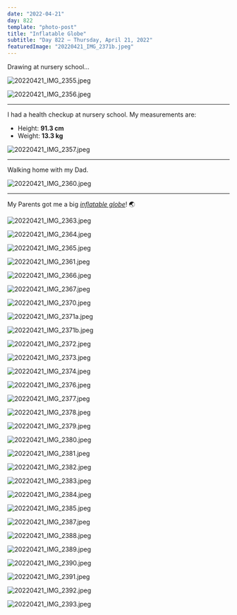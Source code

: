 ```yaml
---
date: "2022-04-21"
day: 822
template: "photo-post"
title: "Inflatable Globe"
subtitle: "Day 822 – Thursday, April 21, 2022"
featuredImage: "20220421_IMG_2371b.jpeg"
---
```


Drawing at nursery school…

![20220421_IMG_2355.jpeg](20220421_IMG_2355.jpeg)

![20220421_IMG_2356.jpeg](20220421_IMG_2356.jpeg)

<hr />

I had a health checkup at nursery school. My measurements are:

- Height: **91.3 cm**
- Weight: **13.3 kg**

![20220421_IMG_2357.jpeg](20220421_IMG_2357.jpeg)

<hr />

Walking home with my Dad.

![20220421_IMG_2360.jpeg](20220421_IMG_2360.jpeg)

<hr />

My Parents got me a big _<a href="http://www.craenen.com/index.php?pid=143">inflatable globe</a>_! 🌏

![20220421_IMG_2363.jpeg](20220421_IMG_2363.jpeg)

![20220421_IMG_2364.jpeg](20220421_IMG_2364.jpeg)

![20220421_IMG_2365.jpeg](20220421_IMG_2365.jpeg)

![20220421_IMG_2361.jpeg](20220421_IMG_2361.jpeg)

![20220421_IMG_2366.jpeg](20220421_IMG_2366.jpeg)

![20220421_IMG_2367.jpeg](20220421_IMG_2367.jpeg)

![20220421_IMG_2370.jpeg](20220421_IMG_2370.jpeg)

![20220421_IMG_2371a.jpeg](20220421_IMG_2371a.jpeg)

![20220421_IMG_2371b.jpeg](20220421_IMG_2371b.jpeg)

![20220421_IMG_2372.jpeg](20220421_IMG_2372.jpeg)

![20220421_IMG_2373.jpeg](20220421_IMG_2373.jpeg)

![20220421_IMG_2374.jpeg](20220421_IMG_2374.jpeg)

![20220421_IMG_2376.jpeg](20220421_IMG_2376.jpeg)

![20220421_IMG_2377.jpeg](20220421_IMG_2377.jpeg)

![20220421_IMG_2378.jpeg](20220421_IMG_2378.jpeg)

![20220421_IMG_2379.jpeg](20220421_IMG_2379.jpeg)

![20220421_IMG_2380.jpeg](20220421_IMG_2380.jpeg)

![20220421_IMG_2381.jpeg](20220421_IMG_2381.jpeg)

![20220421_IMG_2382.jpeg](20220421_IMG_2382.jpeg)

![20220421_IMG_2383.jpeg](20220421_IMG_2383.jpeg)

![20220421_IMG_2384.jpeg](20220421_IMG_2384.jpeg)

![20220421_IMG_2385.jpeg](20220421_IMG_2385.jpeg)

![20220421_IMG_2387.jpeg](20220421_IMG_2387.jpeg)

![20220421_IMG_2388.jpeg](20220421_IMG_2388.jpeg)

![20220421_IMG_2389.jpeg](20220421_IMG_2389.jpeg)

![20220421_IMG_2390.jpeg](20220421_IMG_2390.jpeg)

![20220421_IMG_2391.jpeg](20220421_IMG_2391.jpeg)

![20220421_IMG_2392.jpeg](20220421_IMG_2392.jpeg)

![20220421_IMG_2393.jpeg](20220421_IMG_2393.jpeg)
